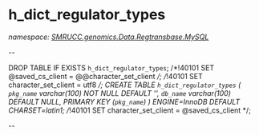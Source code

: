 ﻿# h_dict_regulator_types
_namespace: [SMRUCC.genomics.Data.Regtransbase.MySQL](./index.md)_

--
 
 DROP TABLE IF EXISTS `h_dict_regulator_types`;
 /*!40101 SET @saved_cs_client = @@character_set_client */;
 /*!40101 SET character_set_client = utf8 */;
 CREATE TABLE `h_dict_regulator_types` (
 `pkg_name` varchar(100) NOT NULL DEFAULT '',
 `db_name` varchar(100) DEFAULT NULL,
 PRIMARY KEY (`pkg_name`)
 ) ENGINE=InnoDB DEFAULT CHARSET=latin1;
 /*!40101 SET character_set_client = @saved_cs_client */;
 
 --





